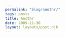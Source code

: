 ```yaml
---
permalink: "blog/anothr/"
tags: posts
title: Anothr
date: 2009-11-30
layout: layouts/post.njk
---
```


